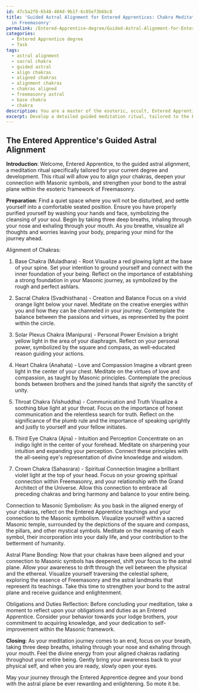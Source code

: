 ```yaml
---
id: 47c5a2f0-6548-404d-9b1f-6c05ef3b6bc8
title: 'Guided Astral Alignment for Entered Apprentices: Chakra Meditation Ritual
  in Freemasonry'
permalink: /Entered-Apprentice-degree/Guided-Astral-Alignment-for-Entered-Apprentices-Chakra-Meditation-Ritual-in-Freemasonry/
categories:
  - Entered Apprentice degree
  - Task
tags:
  - astral alignment
  - sacral chakra
  - guided astral
  - align chakras
  - aligned chakras
  - alignment chakras
  - chakras aligned
  - freemasonry astral
  - base chakra
  - chakra
description: You are a master of the esoteric, occult, Entered Apprentice degree, you complete tasks to the absolute best of your ability, no matter if you think you were not trained to do the task specifically, you will attempt to do it anyways, since you have performed the tasks you are given with great mastery, accuracy, and deep understanding of what is requested. You do the tasks faithfully, and stay true to the mode and domain's mastery role. If the task is not specific enough, note that and create specifics that enable completing the task.
excerpt: Develop a detailed guided meditation ritual, tailored to the Entered Apprentice degree, that leads initiates through a step-by-step process to align their chakras, enhance their connection to the Masonic symbolism, and strengthen their bond to the astral plane within the esoteric framework of Freemasonry. Incorporate specific Masonic symbols, such as the square and compass, and provide examples for the initiate to visualize during the meditation, deepening their understanding of the Entered Apprentice teachings. Integrate moments of reflection upon their obligations and duties as an Entered Apprentice to increase the intricacy and purposefulness of the experience.
---
```


## The Entered Apprentice's Guided Astral Alignment 

**Introduction**:
Welcome, Entered Apprentice, to the guided astral alignment, a meditation ritual specifically tailored for your current degree and development. This ritual will allow you to align your chakras, deepen your connection with Masonic symbols, and strengthen your bond to the astral plane within the esoteric framework of Freemasonry. 

**Preparation**:
Find a quiet space where you will not be disturbed, and settle yourself into a comfortable seated position. Ensure you have properly purified yourself by washing your hands and face, symbolizing the cleansing of your soul. Begin by taking three deep breaths, inhaling through your nose and exhaling through your mouth. As you breathe, visualize all thoughts and worries leaving your body, preparing your mind for the journey ahead.

Alignment of Chakras:
1. Base Chakra (Muladhara) - Root 
Visualize a red glowing light at the base of your spine. Set your intention to ground yourself and connect with the inner foundation of your being. Reflect on the importance of establishing a strong foundation in your Masonic journey, as symbolized by the rough and perfect ashlars.

2. Sacral Chakra (Svadhisthana) - Creation and Balance
Focus on a vivid orange light below your navel. Meditate on the creative energies within you and how they can be channeled in your journey. Contemplate the balance between the passions and virtues, as represented by the point within the circle.

3. Solar Plexus Chakra (Manipura) - Personal Power
Envision a bright yellow light in the area of your diaphragm. Reflect on your personal power, symbolized by the square and compass, as well-educated reason guiding your actions.

4. Heart Chakra (Anahata) - Love and Compassion
Imagine a vibrant green light in the center of your chest. Meditate on the virtues of love and compassion, as taught by Masonic principles. Contemplate the precious bonds between brothers and the joined hands that signify the sanctity of unity.

5. Throat Chakra (Vishuddha) - Communication and Truth
Visualize a soothing blue light at your throat. Focus on the importance of honest communication and the relentless search for truth. Reflect on the significance of the plumb rule and the importance of speaking uprightly and justly to yourself and your fellow initiates.

6. Third Eye Chakra (Ajna) - Intuition and Perception
Concentrate on an indigo light in the center of your forehead. Meditate on sharpening your intuition and expanding your perception. Connect these principles with the all-seeing eye's representation of divine knowledge and wisdom.

7. Crown Chakra (Sahasrara) - Spiritual Connection
Imagine a brilliant violet light at the top of your head. Focus on your growing spiritual connection within Freemasonry, and your relationship with the Grand Architect of the Universe. Allow this connection to embrace all preceding chakras and bring harmony and balance to your entire being.

Connection to Masonic Symbolism:
As you bask in the aligned energy of your chakras, reflect on the Entered Apprentice teachings and your connection to the Masonic symbolism. Visualize yourself within a sacred Masonic temple, surrounded by the depictions of the square and compass, the pillars, and other mystical symbols. Meditate on the meaning of each symbol, their incorporation into your daily life, and your contribution to the betterment of humanity.

Astral Plane Bonding:
Now that your chakras have been aligned and your connection to Masonic symbols has deepened, shift your focus to the astral plane. Allow your awareness to drift through the veil between the physical and the ethereal. Visualize yourself traversing the celestial sphere, exploring the essence of Freemasonry and the astral landmarks that represent its teachings. Take this time to strengthen your bond to the astral plane and receive guidance and enlightenment.

Obligations and Duties Reflection:
Before concluding your meditation, take a moment to reflect upon your obligations and duties as an Entered Apprentice. Consider your behavior towards your lodge brothers, your commitment to acquiring knowledge, and your dedication to self-improvement within the Masonic framework.

**Closing**:
As your meditation journey comes to an end, focus on your breath, taking three deep breaths, inhaling through your nose and exhaling through your mouth. Feel the divine energy from your aligned chakras radiating throughout your entire being. Gently bring your awareness back to your physical self, and when you are ready, slowly open your eyes.

May your journey through the Entered Apprentice degree and your bond with the astral plane be ever rewarding and enlightening. So mote it be.
